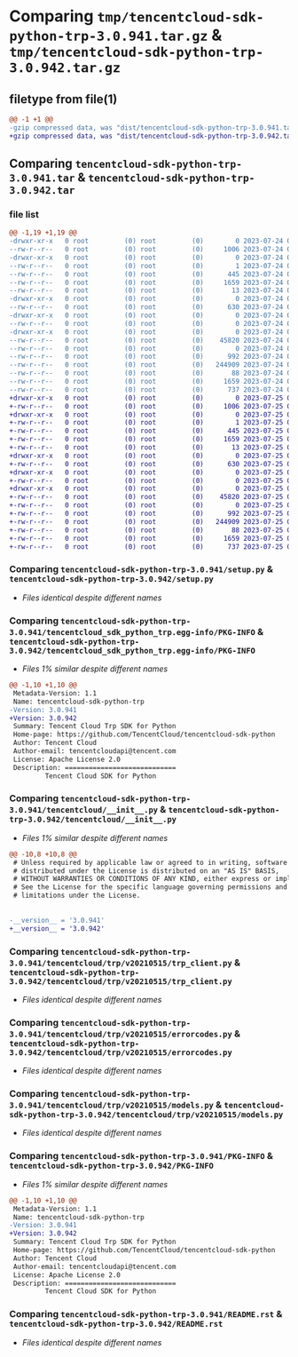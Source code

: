 # Comparing `tmp/tencentcloud-sdk-python-trp-3.0.941.tar.gz` & `tmp/tencentcloud-sdk-python-trp-3.0.942.tar.gz`

## filetype from file(1)

```diff
@@ -1 +1 @@
-gzip compressed data, was "dist/tencentcloud-sdk-python-trp-3.0.941.tar", last modified: Mon Jul 24 00:46:57 2023, max compression
+gzip compressed data, was "dist/tencentcloud-sdk-python-trp-3.0.942.tar", last modified: Tue Jul 25 04:28:35 2023, max compression
```

## Comparing `tencentcloud-sdk-python-trp-3.0.941.tar` & `tencentcloud-sdk-python-trp-3.0.942.tar`

### file list

```diff
@@ -1,19 +1,19 @@
-drwxr-xr-x   0 root         (0) root         (0)        0 2023-07-24 00:46:57.000000 tencentcloud-sdk-python-trp-3.0.941/
--rw-r--r--   0 root         (0) root         (0)     1006 2023-07-24 00:46:57.000000 tencentcloud-sdk-python-trp-3.0.941/setup.py
-drwxr-xr-x   0 root         (0) root         (0)        0 2023-07-24 00:46:57.000000 tencentcloud-sdk-python-trp-3.0.941/tencentcloud_sdk_python_trp.egg-info/
--rw-r--r--   0 root         (0) root         (0)        1 2023-07-24 00:46:57.000000 tencentcloud-sdk-python-trp-3.0.941/tencentcloud_sdk_python_trp.egg-info/dependency_links.txt
--rw-r--r--   0 root         (0) root         (0)      445 2023-07-24 00:46:57.000000 tencentcloud-sdk-python-trp-3.0.941/tencentcloud_sdk_python_trp.egg-info/SOURCES.txt
--rw-r--r--   0 root         (0) root         (0)     1659 2023-07-24 00:46:57.000000 tencentcloud-sdk-python-trp-3.0.941/tencentcloud_sdk_python_trp.egg-info/PKG-INFO
--rw-r--r--   0 root         (0) root         (0)       13 2023-07-24 00:46:57.000000 tencentcloud-sdk-python-trp-3.0.941/tencentcloud_sdk_python_trp.egg-info/top_level.txt
-drwxr-xr-x   0 root         (0) root         (0)        0 2023-07-24 00:46:57.000000 tencentcloud-sdk-python-trp-3.0.941/tencentcloud/
--rw-r--r--   0 root         (0) root         (0)      630 2023-07-24 00:46:57.000000 tencentcloud-sdk-python-trp-3.0.941/tencentcloud/__init__.py
-drwxr-xr-x   0 root         (0) root         (0)        0 2023-07-24 00:46:57.000000 tencentcloud-sdk-python-trp-3.0.941/tencentcloud/trp/
--rw-r--r--   0 root         (0) root         (0)        0 2023-07-24 00:46:57.000000 tencentcloud-sdk-python-trp-3.0.941/tencentcloud/trp/__init__.py
-drwxr-xr-x   0 root         (0) root         (0)        0 2023-07-24 00:46:57.000000 tencentcloud-sdk-python-trp-3.0.941/tencentcloud/trp/v20210515/
--rw-r--r--   0 root         (0) root         (0)    45820 2023-07-24 00:46:57.000000 tencentcloud-sdk-python-trp-3.0.941/tencentcloud/trp/v20210515/trp_client.py
--rw-r--r--   0 root         (0) root         (0)        0 2023-07-24 00:46:57.000000 tencentcloud-sdk-python-trp-3.0.941/tencentcloud/trp/v20210515/__init__.py
--rw-r--r--   0 root         (0) root         (0)      992 2023-07-24 00:46:57.000000 tencentcloud-sdk-python-trp-3.0.941/tencentcloud/trp/v20210515/errorcodes.py
--rw-r--r--   0 root         (0) root         (0)   244909 2023-07-24 00:46:57.000000 tencentcloud-sdk-python-trp-3.0.941/tencentcloud/trp/v20210515/models.py
--rw-r--r--   0 root         (0) root         (0)       88 2023-07-24 00:46:57.000000 tencentcloud-sdk-python-trp-3.0.941/setup.cfg
--rw-r--r--   0 root         (0) root         (0)     1659 2023-07-24 00:46:57.000000 tencentcloud-sdk-python-trp-3.0.941/PKG-INFO
--rw-r--r--   0 root         (0) root         (0)      737 2023-07-24 00:46:57.000000 tencentcloud-sdk-python-trp-3.0.941/README.rst
+drwxr-xr-x   0 root         (0) root         (0)        0 2023-07-25 04:28:35.000000 tencentcloud-sdk-python-trp-3.0.942/
+-rw-r--r--   0 root         (0) root         (0)     1006 2023-07-25 04:28:35.000000 tencentcloud-sdk-python-trp-3.0.942/setup.py
+drwxr-xr-x   0 root         (0) root         (0)        0 2023-07-25 04:28:35.000000 tencentcloud-sdk-python-trp-3.0.942/tencentcloud_sdk_python_trp.egg-info/
+-rw-r--r--   0 root         (0) root         (0)        1 2023-07-25 04:28:35.000000 tencentcloud-sdk-python-trp-3.0.942/tencentcloud_sdk_python_trp.egg-info/dependency_links.txt
+-rw-r--r--   0 root         (0) root         (0)      445 2023-07-25 04:28:35.000000 tencentcloud-sdk-python-trp-3.0.942/tencentcloud_sdk_python_trp.egg-info/SOURCES.txt
+-rw-r--r--   0 root         (0) root         (0)     1659 2023-07-25 04:28:35.000000 tencentcloud-sdk-python-trp-3.0.942/tencentcloud_sdk_python_trp.egg-info/PKG-INFO
+-rw-r--r--   0 root         (0) root         (0)       13 2023-07-25 04:28:35.000000 tencentcloud-sdk-python-trp-3.0.942/tencentcloud_sdk_python_trp.egg-info/top_level.txt
+drwxr-xr-x   0 root         (0) root         (0)        0 2023-07-25 04:28:35.000000 tencentcloud-sdk-python-trp-3.0.942/tencentcloud/
+-rw-r--r--   0 root         (0) root         (0)      630 2023-07-25 04:28:35.000000 tencentcloud-sdk-python-trp-3.0.942/tencentcloud/__init__.py
+drwxr-xr-x   0 root         (0) root         (0)        0 2023-07-25 04:28:35.000000 tencentcloud-sdk-python-trp-3.0.942/tencentcloud/trp/
+-rw-r--r--   0 root         (0) root         (0)        0 2023-07-25 04:28:35.000000 tencentcloud-sdk-python-trp-3.0.942/tencentcloud/trp/__init__.py
+drwxr-xr-x   0 root         (0) root         (0)        0 2023-07-25 04:28:35.000000 tencentcloud-sdk-python-trp-3.0.942/tencentcloud/trp/v20210515/
+-rw-r--r--   0 root         (0) root         (0)    45820 2023-07-25 04:28:35.000000 tencentcloud-sdk-python-trp-3.0.942/tencentcloud/trp/v20210515/trp_client.py
+-rw-r--r--   0 root         (0) root         (0)        0 2023-07-25 04:28:35.000000 tencentcloud-sdk-python-trp-3.0.942/tencentcloud/trp/v20210515/__init__.py
+-rw-r--r--   0 root         (0) root         (0)      992 2023-07-25 04:28:35.000000 tencentcloud-sdk-python-trp-3.0.942/tencentcloud/trp/v20210515/errorcodes.py
+-rw-r--r--   0 root         (0) root         (0)   244909 2023-07-25 04:28:35.000000 tencentcloud-sdk-python-trp-3.0.942/tencentcloud/trp/v20210515/models.py
+-rw-r--r--   0 root         (0) root         (0)       88 2023-07-25 04:28:35.000000 tencentcloud-sdk-python-trp-3.0.942/setup.cfg
+-rw-r--r--   0 root         (0) root         (0)     1659 2023-07-25 04:28:35.000000 tencentcloud-sdk-python-trp-3.0.942/PKG-INFO
+-rw-r--r--   0 root         (0) root         (0)      737 2023-07-25 04:28:35.000000 tencentcloud-sdk-python-trp-3.0.942/README.rst
```

### Comparing `tencentcloud-sdk-python-trp-3.0.941/setup.py` & `tencentcloud-sdk-python-trp-3.0.942/setup.py`

 * *Files identical despite different names*

### Comparing `tencentcloud-sdk-python-trp-3.0.941/tencentcloud_sdk_python_trp.egg-info/PKG-INFO` & `tencentcloud-sdk-python-trp-3.0.942/tencentcloud_sdk_python_trp.egg-info/PKG-INFO`

 * *Files 1% similar despite different names*

```diff
@@ -1,10 +1,10 @@
 Metadata-Version: 1.1
 Name: tencentcloud-sdk-python-trp
-Version: 3.0.941
+Version: 3.0.942
 Summary: Tencent Cloud Trp SDK for Python
 Home-page: https://github.com/TencentCloud/tencentcloud-sdk-python
 Author: Tencent Cloud
 Author-email: tencentcloudapi@tencent.com
 License: Apache License 2.0
 Description: ============================
         Tencent Cloud SDK for Python
```

### Comparing `tencentcloud-sdk-python-trp-3.0.941/tencentcloud/__init__.py` & `tencentcloud-sdk-python-trp-3.0.942/tencentcloud/__init__.py`

 * *Files 1% similar despite different names*

```diff
@@ -10,8 +10,8 @@
 # Unless required by applicable law or agreed to in writing, software
 # distributed under the License is distributed on an "AS IS" BASIS,
 # WITHOUT WARRANTIES OR CONDITIONS OF ANY KIND, either express or implied.
 # See the License for the specific language governing permissions and
 # limitations under the License.
 
 
-__version__ = '3.0.941'
+__version__ = '3.0.942'
```

### Comparing `tencentcloud-sdk-python-trp-3.0.941/tencentcloud/trp/v20210515/trp_client.py` & `tencentcloud-sdk-python-trp-3.0.942/tencentcloud/trp/v20210515/trp_client.py`

 * *Files identical despite different names*

### Comparing `tencentcloud-sdk-python-trp-3.0.941/tencentcloud/trp/v20210515/errorcodes.py` & `tencentcloud-sdk-python-trp-3.0.942/tencentcloud/trp/v20210515/errorcodes.py`

 * *Files identical despite different names*

### Comparing `tencentcloud-sdk-python-trp-3.0.941/tencentcloud/trp/v20210515/models.py` & `tencentcloud-sdk-python-trp-3.0.942/tencentcloud/trp/v20210515/models.py`

 * *Files identical despite different names*

### Comparing `tencentcloud-sdk-python-trp-3.0.941/PKG-INFO` & `tencentcloud-sdk-python-trp-3.0.942/PKG-INFO`

 * *Files 1% similar despite different names*

```diff
@@ -1,10 +1,10 @@
 Metadata-Version: 1.1
 Name: tencentcloud-sdk-python-trp
-Version: 3.0.941
+Version: 3.0.942
 Summary: Tencent Cloud Trp SDK for Python
 Home-page: https://github.com/TencentCloud/tencentcloud-sdk-python
 Author: Tencent Cloud
 Author-email: tencentcloudapi@tencent.com
 License: Apache License 2.0
 Description: ============================
         Tencent Cloud SDK for Python
```

### Comparing `tencentcloud-sdk-python-trp-3.0.941/README.rst` & `tencentcloud-sdk-python-trp-3.0.942/README.rst`

 * *Files identical despite different names*

